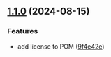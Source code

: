 ## [1.1.0](https://github.com/wetransform-os/topojson-j/compare/v1.0.0...v1.1.0) (2024-08-15)


### Features

* add license to POM ([9f4e42e](https://github.com/wetransform-os/topojson-j/commit/9f4e42e7ddd769953693252c8393b64720245158))
